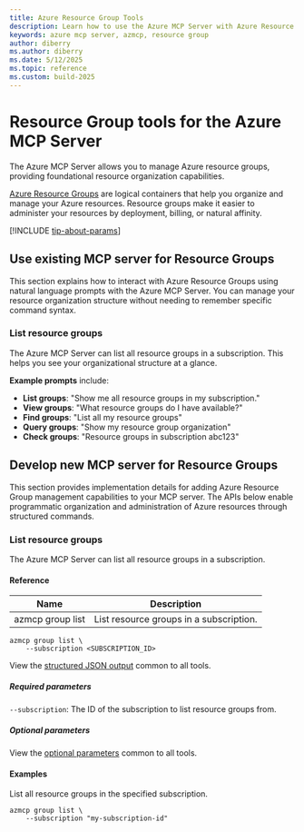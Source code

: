 ```yaml
---
title: Azure Resource Group Tools 
description: Learn how to use the Azure MCP Server with Azure Resource Groups.
keywords: azure mcp server, azmcp, resource group
author: diberry
ms.author: diberry
ms.date: 5/12/2025
ms.topic: reference
ms.custom: build-2025
--- 
```

# Resource Group tools for the Azure MCP Server

The Azure MCP Server allows you to manage Azure resource groups, providing foundational resource organization capabilities.

[Azure Resource Groups](/azure/azure-resource-manager/management/overview) are logical containers that help you organize and manage your Azure resources. Resource groups make it easier to administer your resources by deployment, billing, or natural affinity.

[!INCLUDE [tip-about-params](../includes/tools/parameter-consideration.md)]

## Use existing MCP server for Resource Groups

This section explains how to interact with Azure Resource Groups using natural language prompts with the Azure MCP Server. You can manage your resource organization structure without needing to remember specific command syntax.

### List resource groups

The Azure MCP Server can list all resource groups in a subscription. This helps you see your organizational structure at a glance.

**Example prompts** include:

- **List groups**: "Show me all resource groups in my subscription."
- **View groups**: "What resource groups do I have available?"
- **Find groups**: "List all my resource groups"
- **Query groups**: "Show my resource group organization"
- **Check groups**: "Resource groups in subscription abc123"


## Develop new MCP server for Resource Groups

This section provides implementation details for adding Azure Resource Group management capabilities to your MCP server. The APIs below enable programmatic organization and administration of Azure resources through structured commands.

### List resource groups

The Azure MCP Server can list all resource groups in a subscription.

#### Reference

| Name            | Description               |
|-----------------|--------------------------|
| azmcp group list | List resource groups in a subscription.|

```console
azmcp group list \
    --subscription <SUBSCRIPTION_ID>
```

View the [structured JSON output](get-started.md#response-format-common-to-all-tools) common to all tools.

##### Required parameters

`--subscription`: The ID of the subscription to list resource groups from.

##### Optional parameters

View the [optional parameters](get-started.md#optional-parameters-common-to-all-tools) common to all tools.

#### Examples

List all resource groups in the specified subscription.

```console
azmcp group list \
    --subscription "my-subscription-id"
```
